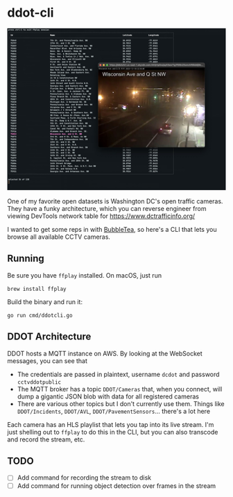 # ddot-cli

![screenshot](./assets/screenshot.jpg)

One of my favorite open datasets is Washington DC's open traffic cameras. They have a funky architecture, which you can reverse engineer from viewing
DevTools network table for https://www.dctrafficinfo.org/


I wanted to get some reps in with [BubbleTea](https://github.com/charmbracelet/bubbletea), so here's a CLI that lets you browse all available CCTV cameras.

## Running

Be sure you have `ffplay` installed. On macOS, just run

```
brew install ffplay
```

Build the binary and run it:

```
go run cmd/ddotcli.go
```


## DDOT Architecture

DDOT hosts a MQTT instance on AWS. By looking at the WebSocket messages, you can see that

* The credentials are passed in plaintext, username `dcdot` and password `cctvddotpublic`
* The MQTT broker has a topic `DDOT/Cameras` that, when you connect, will dump a gigantic JSON blob with data for all registered cameras
* There are various other topics but I don't currently use them. Things like `DDOT/Incidents`, `DDOT/AVL`, `DDOT/PavementSensors`... there's a lot here

Each camera has an HLS playlist that lets you tap into its live stream. I'm just shelling out to `ffplay` to do this in the CLI, but you can also transcode and record the stream, etc.

## TODO

- [ ] Add command for recording the stream to disk
- [ ] Add command for running object detection over frames in the stream
